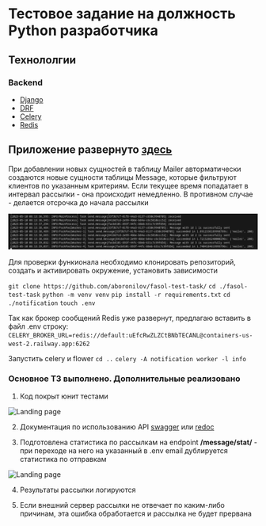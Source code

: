 # Тестовое задание на должность Python разработчика 

## Технололгии

### Backend
* [Django](https://www.djangoproject.com/)
* [DRF](https://www.django-rest-framework.org/)
* [Celery](https://docs.celeryq.dev/en/stable/)
* [Redis](https://redis.io/)


## Приложение развернуто [здесь](https://fasol-test.onrender.com/api/) 

При добавлении новых сущностей в таблицу Mailer авторматически создаются новые сущности таблицы Message, которые фильтруют клиентов по указанным критериям. Если текущее время попадатает в интервал рассылки - она происходит немедленно. В противном случае - делается отсрочка до начала рассылки

![Landing page](https://raw.githubusercontent.com/aboronilov/fasol-test-task/main/static/img/celery.png)

Для проверки функионала необходимо клонировать репозиторий, создать и активировать окружение, установить зависимости

```git clone https://github.com/aboronilov/fasol-test-task/```
```cd ./fasol-test-task```
```python -m venv venv```
```pip install -r requirements.txt```
```cd ./notification```
```touch .env```

Так как брокер сообщений Redis уже развернут, предлагаю вставить в файл .env строку:
```CELERY_BROKER_URL=redis://default:uEfcRwZLZCtBNbTECANL@containers-us-west-2.railway.app:6262```

Запустить celery и flower
```cd ..```
```celery -A notification worker -l info```

### Основное ТЗ выполнено. Дополнительные реализовано

1. Код покрыт юнит тестами 

![Landing page](https://raw.githubusercontent.com/aboronilov/fasol-test-task/main/static/img/tests.png)

2. Документация по использованию API [swagger](https://fasol-test.onrender.com/swagger/) или [redoc](https://fasol-test.onrender.com/redoc/)

3. Подготовлена статистика по рассылкам на endpoint **/message/stat/** - при переходе на него на указанный в .env email дублируется статистика по отправкам

![Landing page](https://raw.githubusercontent.com/aboronilov/fasol-test-task/main/static/img/email.png)

4. Результаты рассылки логируются

5. Если внешний сервер рассылки не отвечает по каким-либо причинам, эта ошибка обработается и рассылка не будет прервана
